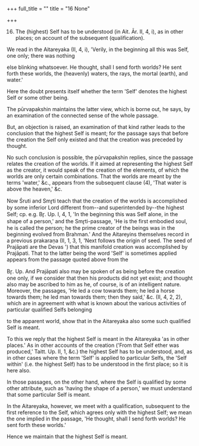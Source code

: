 +++
full_title = ""
title = "16 None"

+++


16. The (highest) Self has to be understood (in Ait. Ār. II, 4, i), as in other places; on account of the subsequent (qualification).

We read in the Aitareyaka (II, 4, i), 'Verily, in the beginning all this was Self, one only; there was nothing

else blinking whatsoever. He thought, shall I send forth worlds? He sent forth these worlds, the (heavenly) waters, the rays, the mortal (earth), and water.'

Here the doubt presents itself whether the term 'Self' denotes the highest Self or some other being.

The pūrvapakshin maintains the latter view, which is borne out, he says, by an examination of the connected sense of the whole passage.

But, an objection is raised, an examination of that kind rather leads to the conclusion that the highest Self is meant; for the passage says that before the creation the Self only existed and that the creation was preceded by thought.

No such conclusion is possible, the pūrvapakshin replies, since the passage relates the creation of the worlds. If it aimed at representing the highest Self as the creator, it would speak of the creation of the elements, of which the worlds are only certain combinations. That the worlds are meant by the terms 'water,' &c., appears from the subsequent clause (4), 'That water is above the heaven,' &c.

Now Śruti and Smr̥ti teach that the creation of the worlds is accomplished by some inferior Lord different from--and superintended by--the highest Self; cp. e.g. Br̥. Up. I, 4, 1, 'In the beginning this was Self alone, in the shape of a person,' and the Smr̥ti-passage, 'He is the first embodied soul, he is called the person; he the prime creator of the beings was in the beginning evolved from Brahman.' And the Aitareyins themselves record in a previous prakaraṇa (II, 1, 3, 1, 'Next follows the origin of seed. The seed of Prajāpati are the Devas ') that this manifold creation was accomplished by Prajāpati. That to the latter being the word 'Self' is sometimes applied appears from the passage quoted above from the

Br̥. Up. And Prajāpati also may be spoken of as being before the creation one only, if we consider that then his products did not yet exist; and thought also may be ascribed to him as he, of course, is of an intelligent nature. Moreover, the passages, 'He led a cow towards them; he led a horse towards them; he led man towards them; then they said,' &c. (II, 4, 2, 2), which are in agreement with what is known about the various activities of particular qualified Selfs belonging

to the apparent world, show that in the Aitareyaka also some such qualified Self is meant.

To this we reply that the highest Self is meant in the Aitareyaka 'as in other places.' As in other accounts of the creation ('From that Self ether was produced,' Taitt. Up. II, 1, &c.) the highest Self has to be understood, and, as in other cases where the term 'Self' is applied to particular Selfs, the 'Self within' (i.e. the highest Self) has to be understood in the first place; so it is here also.

In those passages, on the other hand, where the Self is qualified by some other attribute, such as 'having the shape of a person,' we must understand that some particular Self is meant.

In the Aitareyaka, however, we meet with a qualification, subsequent to the first reference to the Self, which agrees only with the highest Self; we mean the one implied in the passage, 'He thought, shall I send forth worlds? He sent forth these worlds.'

Hence we maintain that the highest Self is meant.


